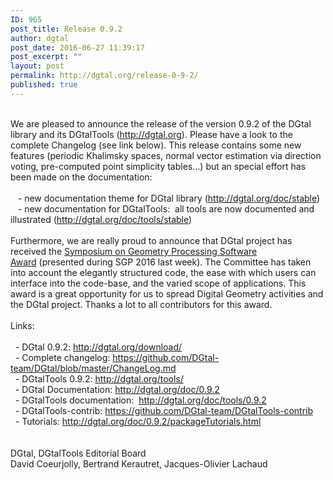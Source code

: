 ```yaml
---
ID: 965
post_title: Release 0.9.2
author: dgtal
post_date: 2016-06-27 11:39:17
post_excerpt: ""
layout: post
permalink: http://dgtal.org/release-0-9-2/
published: true
---
```

<br class="" />We are pleased to announce the release of the version 0.9.2 of the DGtal library and its DGtalTools (<a class="" href="http://dgtal.org/">http://dgtal.org</a>). Please have a look to the complete Changelog (see link below). This release contains some new features (periodic Khalimsky spaces, normal vector estimation via direction voting, pre-computed point simplicity tables…) but an special effort has been made on the documentation:<br class="" /><br class="" />   - new documentation theme for DGtal library (<a class="" href="http://dgtal.org/doc/stable">http://dgtal.org/doc/stable</a>)<br class="" />   - new documentation for DGtalTools:  all tools are now documented and illustrated (<a class="" href="http://dgtal.org/doc/tools/stable">http://dgtal.org/doc/tools/stable</a>)<br class="" /><br class="" />Furthermore, we are really proud to announce that DGtal project has received the <a class="" href="http://awards.geometryprocessing.org/">Symposium on Geometry Processing Software Award</a> (presented during SGP 2016 last week). The Committee has taken into account the elegantly structured code, the ease with which users can interface into the code-base, and the varied scope of applications. This award is a great opportunity for us to spread Digital Geometry activities and the DGtal project. Thanks a lot to all contributors for this award.<br class="" /><br class="" />Links:<br class="" /><br class="" />  - DGtal 0.9.2: <a class="" href="http://dgtal.org/download/">http://dgtal.org/download/</a> <br class="" />  - Complete changelog: <a class="" href="https://github.com/DGtal-team/DGtal/blob/master/ChangeLog.md">https://github.com/DGtal-team/DGtal/blob/master/ChangeLog.md</a> <br class="" />  - DGtalTools 0.9.2: <a class="" href="http://dgtal.org/tools/">http://dgtal.org/tools/</a> <br class="" />  - DGtal Documentation: <a class="" href="http://dgtal.org/doc/0.9.2">http://dgtal.org/doc/0.9.2</a> <br class="" />  - DGtalTools documentation:  <a class="" href="http://dgtal.org/doc/tools/0.9.2">http://dgtal.org/doc/tools/0.9.2</a> <br class="" />  - DGtalTools-contrib: <a class="" href="https://github.com/DGtal-team/DGtalTools-contrib">https://github.com/DGtal-team/DGtalTools-contrib</a> <br class="" />  - Tutorials: <a class="" href="http://dgtal.org/doc/0.9.2/packageTutorials.html">http://dgtal.org/doc/0.9.2/packageTutorials.html</a> <br class="" /><br class="" /><br class="" />DGtal, DGtalTools Editorial Board<br class="" />David Coeurjolly, Bertrand Kerautret, Jacques-Olivier Lachaud
<div class=""></div>